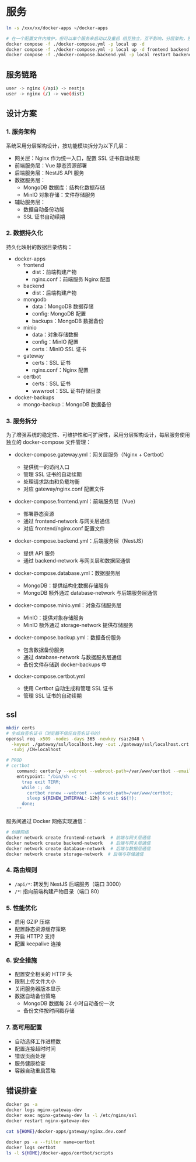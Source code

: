# 服务

```bash
ln -s /xxx/xx/docker-apps ~/docker-apps

# 在一个配置文件内维护，但可以单个服务来启动以及重启 相互独立，互不影响，分层架构，独立部署维护
docker compose -f ./docker-compose.yml -p local up -d
docker compose -f ./docker-compose.yml -p local up -d frontend backend minio gateway certbot mongo mongo-backup
docker compose -f ./docker-compose.backend.yml -p local restart backend
```

## 服务链路

```bash
user -> nginx (/api) -> nestjs
user -> nginx (/) -> vue(dist)
```

## 设计方案

### 1. 服务架构

系统采用分层架构设计，按功能模块拆分为以下几层：

- 网关层：Nginx 作为统一入口，配置 SSL 证书自动续期
- 前端服务层：Vue 静态资源部署
- 后端服务层：NestJS API 服务
- 数据服务层：
  - MongoDB 数据库：结构化数据存储
  - MinIO 对象存储：文件存储服务
- 辅助服务层：
  - 数据自动备份功能
  - SSL 证书自动续期

### 2. 数据持久化

持久化映射的数据目录结构：

- docker-apps
  - frontend
    - dist：前端构建产物
    - nginx.conf：前端服务 Nginx 配置
  - backend
    - dist：后端构建产物
  - mongodb
    - data：MongoDB 数据存储
    - config: MongoDB 配置
    - backups：MongoDB 数据备份
  - minio
    - data：对象存储数据
    - config：MinIO 配置
    - certs：MinIO SSL 证书
  - gateway
    - certs：SSL 证书
    - nginx.conf：Nginx 配置
  - certbot
    - certs：SSL 证书
    - wwwroot：SSL 证书存储目录
- docker-backups
  - mongo-backup：MongoDB 数据备份

### 3. 服务拆分

为了增强系统的稳定性、可维护性和可扩展性，采用分层架构设计，每层服务使用独立的 docker-compose 文件管理：

- docker-compose.gateway.yml：网关层服务（Nginx + Certbot）
  - 提供统一的访问入口
  - 管理 SSL 证书的自动续期
  - 处理请求路由和负载均衡
  - 对应 gateway/nginx.conf 配置文件

- docker-compose.frontend.yml：前端服务层（Vue）
  - 部署静态资源
  - 通过 frontend-network 与网关层通信
  - 对应 frontend/nginx.conf 配置文件

- docker-compose.backend.yml：后端服务层（NestJS）
  - 提供 API 服务
  - 通过 backend-network 与网关层和数据层通信

- docker-compose.database.yml：数据服务层
  - MongoDB：提供结构化数据存储服务
  - MongoDB 额外通过 database-network 与后端服务层通信

- docker-compose.minio.yml：对象存储服务层
  - MinIO：提供对象存储服务
  - MinIO 额外通过 storage-network 提供存储服务

- docker-compose.backup.yml：数据备份服务
  - 包含数据备份服务
  - 通过 database-network 与数据服务层通信
  - 备份文件存储到 docker-backups 中

- docker-compose.certbot.yml
  - 使用 Certbot 自动生成和管理 SSL 证书
  - 管理 SSL 证书的自动续期

## ssl

```bash
mkdir certs
# 生成自签名证书（浏览器不信任自签名证书的）
openssl req -x509 -nodes -days 365 -newkey rsa:2048 \
  -keyout ./gateway/ssl/localhost.key -out ./gateway/ssl/localhost.crt \
  -subj /CN=localhost

# PROD
# certbot
    command: certonly --webroot --webroot-path=/var/www/certbot --email ${EMAIL:-admin@example.com} --agree-tos --no-eff-email -d ${DOMAINS_PROD} --staging
    entrypoint: "/bin/sh -c '
      trap exit TERM;
      while :; do
        certbot renew --webroot --webroot-path=/var/www/certbot;
        sleep ${RENEW_INTERVAL:-12h} & wait $${!};
      done;
    '"
```

服务间通过 Docker 网络实现通信：

```bash
# 创建网络
docker network create frontend-network  # 前端与网关层通信
docker network create backend-network   # 后端与网关层通信
docker network create database-network  # 后端与数据层通信
docker network create storage-network  # 后端与存储通信
```

### 4. 路由规则

- `/api/*`: 转发到 NestJS 后端服务（端口 3000）
- `/*`: 指向前端构建产物目录（端口 80）

### 5. 性能优化

- 启用 GZIP 压缩
- 配置静态资源缓存策略
- 开启 HTTP2 支持
- 配置 keepalive 连接

### 6. 安全措施

- 配置安全相关的 HTTP 头
- 限制上传文件大小
- 关闭服务器版本显示
- 数据自动备份策略
  - MongoDB 数据每 24 小时自动备份一次
  - 备份文件按时间戳存储

### 7. 高可用配置

- 自动选择工作进程数
- 配置连接超时时间
- 错误页面处理
- 服务健康检查
- 容器自动重启策略

## 错误排查

```bash
docker ps -a
docker logs nginx-gateway-dev
docker exec nginx-gateway-dev ls -l /etc/nginx/ssl
docker restart nginx-gateway-dev

cat ${HOME}/docker-apps/gateway/nginx.dev.conf

docker ps -a --filter name=certbot
docker logs certbot
ls -l ${HOME}/docker-apps/certbot/scripts
```
